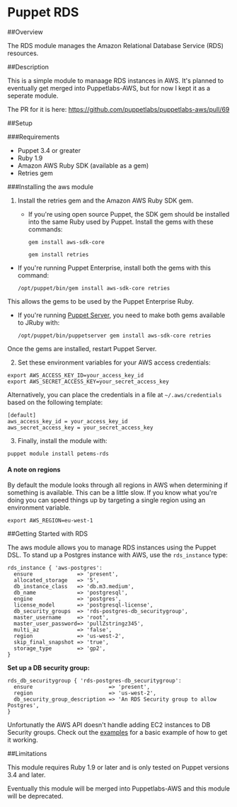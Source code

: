 # Puppet RDS

##Overview

The RDS module manages the Amazon Relational Database Service (RDS) resources.

##Description

This is a simple module to manaage RDS instances in AWS. It's planned to eventually get merged into Puppetlabs-AWS, but for now I kept it as a seperate module.

The PR for it is here: https://github.com/puppetlabs/puppetlabs-aws/pull/69

##Setup

###Requirements

* Puppet 3.4 or greater
* Ruby 1.9
* Amazon AWS Ruby SDK (available as a gem)
* Retries gem

###Installing the aws module

1. Install the retries gem and the Amazon AWS Ruby SDK gem.

    * If you're using open source Puppet, the SDK gem should be installed into the same Ruby used by Puppet. Install the gems with these commands:

      `gem install aws-sdk-core`

      `gem install retries`

  * If you're running Puppet Enterprise, install both the gems with this command:

      `/opt/puppet/bin/gem install aws-sdk-core retries`

  This allows the gems to be used by the Puppet Enterprise Ruby.

  * If you're running [Puppet Server](https://github.com/puppetlabs/puppet-server), you need to make both gems available to JRuby with:

      `/opt/puppet/bin/puppetserver gem install aws-sdk-core retries`

  Once the gems are installed, restart Puppet Server.

2. Set these environment variables for your AWS access credentials:

  ~~~
  export AWS_ACCESS_KEY_ID=your_access_key_id
  export AWS_SECRET_ACCESS_KEY=your_secret_access_key
  ~~~

  Alternatively, you can place the credentials in a file at
`~/.aws/credentials` based on the following template:

  ~~~
 [default]
  aws_access_key_id = your_access_key_id
  aws_secret_access_key = your_secret_access_key
  ~~~

3. Finally, install the module with:

~~~
puppet module install petems-rds
~~~

#### A note on regions

By default the module looks through all regions in AWS when
determining if something is available. This can be a little slow. If you
know what you're doing you can speed things up by targeting a single
region using an environment variable.

~~~
export AWS_REGION=eu-west-1
~~~


##Getting Started with RDS

The aws module allows you to manage RDS instances using the Puppet DSL. To stand up a Postgres instance with AWS, use the `rds_instance` type:

~~~
rds_instance { 'aws-postgres':
  ensure              => 'present',
  allocated_storage   => '5',
  db_instance_class   => 'db.m3.medium',
  db_name             => 'postgresql',
  engine              => 'postgres',
  license_model       => 'postgresql-license',
  db_security_groups  => 'rds-postgres-db_securitygroup',
  master_username     => 'root',
  master_user_password=> 'pullZstringz345',
  multi_az            => 'false',
  region              => 'us-west-2',
  skip_final_snapshot => 'true',
  storage_type        => 'gp2',
}
~~~

**Set up a DB security group:**

~~~
rds_db_securitygroup { 'rds-postgres-db_securitygroup':
  ensure                        => 'present',
  region                        => 'us-west-2',
  db_security_group_description => 'An RDS Security group to allow Postgres',
}
~~~

Unfortunatly the AWS API doesn't handle adding EC2 instances to DB Security groups. Check out the [examples](examples/) for a basic example of how to get it working.

##Limitations

This module requires Ruby 1.9 or later and is only tested on Puppet
versions 3.4 and later.

Eventually this module will be merged into Puppetlabs-AWS and this module will be deprecated.